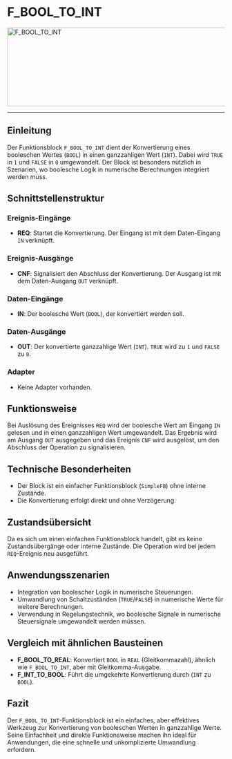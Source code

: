 # F_BOOL_TO_INT

<img width="1221" height="182" alt="F_BOOL_TO_INT" src="https://github.com/user-attachments/assets/b06391ef-074e-42e4-a3ae-ee819a369ccb" />

* * * * * * * * * *
## Einleitung
Der Funktionsblock `F_BOOL_TO_INT` dient der Konvertierung eines booleschen Wertes (`BOOL`) in einen ganzzahligen Wert (`INT`). Dabei wird `TRUE` in `1` und `FALSE` in `0` umgewandelt. Der Block ist besonders nützlich in Szenarien, wo boolesche Logik in numerische Berechnungen integriert werden muss.

## Schnittstellenstruktur

### **Ereignis-Eingänge**
- **REQ**: Startet die Konvertierung. Der Eingang ist mit dem Daten-Eingang `IN` verknüpft.

### **Ereignis-Ausgänge**
- **CNF**: Signalisiert den Abschluss der Konvertierung. Der Ausgang ist mit dem Daten-Ausgang `OUT` verknüpft.

### **Daten-Eingänge**
- **IN**: Der boolesche Wert (`BOOL`), der konvertiert werden soll.

### **Daten-Ausgänge**
- **OUT**: Der konvertierte ganzzahlige Wert (`INT`). `TRUE` wird zu `1` und `FALSE` zu `0`.

### **Adapter**
- Keine Adapter vorhanden.

## Funktionsweise
Bei Auslösung des Ereignisses `REQ` wird der boolesche Wert am Eingang `IN` gelesen und in einen ganzzahligen Wert umgewandelt. Das Ergebnis wird am Ausgang `OUT` ausgegeben und das Ereignis `CNF` wird ausgelöst, um den Abschluss der Operation zu signalisieren.

## Technische Besonderheiten
- Der Block ist ein einfacher Funktionsblock (`SimpleFB`) ohne interne Zustände.
- Die Konvertierung erfolgt direkt und ohne Verzögerung.

## Zustandsübersicht
Da es sich um einen einfachen Funktionsblock handelt, gibt es keine Zustandsübergänge oder interne Zustände. Die Operation wird bei jedem `REQ`-Ereignis neu ausgeführt.

## Anwendungsszenarien
- Integration von boolescher Logik in numerische Steuerungen.
- Umwandlung von Schaltzuständen (`TRUE`/`FALSE`) in numerische Werte für weitere Berechnungen.
- Verwendung in Regelungstechnik, wo boolesche Signale in numerische Steuersignale umgewandelt werden müssen.

## Vergleich mit ähnlichen Bausteinen
- **F_BOOL_TO_REAL**: Konvertiert `BOOL` in `REAL` (Gleitkommazahl), ähnlich wie `F_BOOL_TO_INT`, aber mit Gleitkomma-Ausgabe.
- **F_INT_TO_BOOL**: Führt die umgekehrte Konvertierung durch (`INT` zu `BOOL`).

## Fazit
Der `F_BOOL_TO_INT`-Funktionsblock ist ein einfaches, aber effektives Werkzeug zur Konvertierung von booleschen Werten in ganzzahlige Werte. Seine Einfachheit und direkte Funktionsweise machen ihn ideal für Anwendungen, die eine schnelle und unkomplizierte Umwandlung erfordern.
